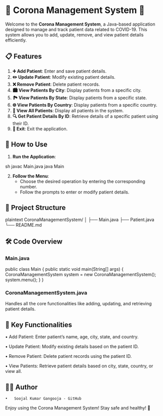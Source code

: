 # 🎉 Corona Management System 🎉

Welcome to the **Corona Management System**, a Java-based application designed to manage and track patient data related to COVID-19. This system allows you to add, update, remove, and view patient details efficiently.

## 📋 Features

1. **➕ Add Patient**: Enter and save patient details.
2. **✏️ Update Patient**: Modify existing patient details.
3. **❌ Remove Patient**: Delete patient records.
4. **🏙️ View Patients By City**: Display patients from a specific city.
5. **🏞️ View Patients By State**: Display patients from a specific state.
6. **🌐 View Patients By Country**: Display patients from a specific country.
7. **📑 View All Patients**: Display all patients in the system.
8. **🔍 Get Patient Details By ID**: Retrieve details of a specific patient using their ID.
9. **🚪 Exit**: Exit the application.

## 🚀 How to Use

1. **Run the Application**:
    
sh
    javac Main.java
    java Main

2. **Follow the Menu**:
    - Choose the desired operation by entering the corresponding number.
    - Follow the prompts to enter or modify patient details.

## 📂 Project Structure

plaintext
CoronaManagementSystem/
│
├── Main.java
├── Patient.java
└── README.md

## 🛠️ Code Overview

### Main.java

public class Main {
    public static void main(String[] args) {
        CoronaManagementSystem system = new CoronaManagementSystem();
        system.menu();
    }
}

### CoronaManagementSystem.java

Handles all the core functionalities like adding, updating, and retrieving patient details.

## 🌟 Key Functionalities

•	Add Patient: Enter patient’s name, age, city, state, and country.

•	Update Patient: Modify existing details based on the patient ID.

•	Remove Patient: Delete patient records using the patient ID.

•	View Patients: Retrieve patient details based on city, state, country, or view all.

## 👨‍💻 Author

	•	Soojal Kumar Gangooja - GitHub

Enjoy using the Corona Management System! Stay safe and healthy! 💪











